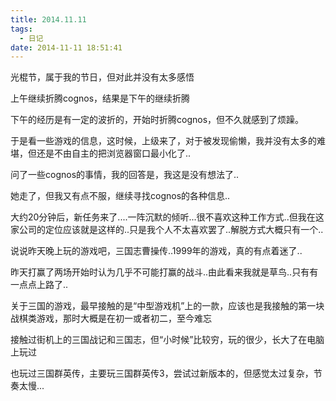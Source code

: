 ```yaml
---
title: 2014.11.11
tags:
  - 日记
date: 2014-11-11 18:51:41
---
```


光棍节，属于我的节日，但对此并没有太多感悟

上午继续折腾cognos，结果是下午的继续折腾

下午的经历是有一定的波折的，开始时折腾cognos，但不久就感到了烦躁。

于是看一些游戏的信息，这时候，上级来了，对于被发现偷懒，我并没有太多的难堪，但还是不由自主的把浏览器窗口最小化了..

问了一些cognos的事情，我的回答是，我这是没有想法了..

她走了，但我又有点不服，继续寻找cognos的各种信息..

大约20分钟后，新任务来了....一阵沉默的倾听...很不喜欢这种工作方式..但我在这家公司的定位应该就是这样的..只是我个人不太喜欢罢了..解脱方式大概只有一个..

说说昨天晚上玩的游戏吧，三国志曹操传..1999年的游戏，真的有点着迷了..

昨天打赢了两场开始时认为几乎不可能打赢的战斗..由此看来我就是草鸟..只有有一点点上路了..

关于三国的游戏，最早接触的是“中型游戏机”上的一款，应该也是我接触的第一块战棋类游戏，那时大概是在初一或者初二，至今难忘

接触过街机上的三国战记和三国志，但“小时候”比较穷，玩的很少，长大了在电脑上玩过

也玩过三国群英传，主要玩三国群英传3，尝试过新版本的，但感觉太过复杂，节奏太慢...

&nbsp;